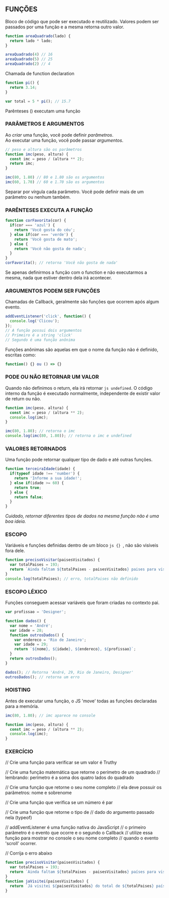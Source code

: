 
## FUNÇÕES
Bloco de código que pode ser executado e reutilizado. Valores podem ser passados por uma função e a mesma retorna outro valor.
```js
function areaQuadrado(lado) {
  return lado * lado;
}

areaQuadrado(4) // 16
areaQuadrado(5) // 25
areaQuadrado(2) // 4
```
Chamada de function declaration
```js
function pi() {
  return 3.14;
}

var total = 5 * pi(); // 15.7
```
Parênteses () executam uma função
### PARÂMETROS E ARGUMENTOS
Ao *criar* uma função, você pode definir *parâmetros*.</br>
Ao executar uma função, você pode passar *argumentos*.
```js
// peso e altura são os parâmetros
function imc(peso, altura) {
  const imc = peso / (altura ** 2);
  return imc;
}

imc(80, 1.80) // 80 e 1.80 são os argumentos
imc(60, 1.70) // 60 e 1.70 são os argumentos
```
Separar por vírgula cada parâmetro. Você pode definir mais de um parâmetro ou nenhum também.
### PARÊNTESES EXECUTA A FUNÇÃO
```js
function corFavorita(cor) {
  if(cor === 'azul') {
    return 'Você gosta do céu';
  } else if(cor === 'verde') {
    return 'Você gosta de mato';
  } else {
    return 'Você não gosta de nada';
  }
}
corFavorita(); // retorna 'Você não gosta de nada'
```
Se apenas definirmos a função com o function e não executarmos a mesma, nada que estiver dentro dela irá acontecer.
### ARGUMENTOS PODEM SER FUNÇÕES
Chamadas de Callback, geralmente são funções que ocorrem após algum evento.
```js
addEventListener('click', function() {
  console.log('Clicou');
});
// A função possui dois argumentos
// Primeiro é a string 'click'
// Segundo é uma função anônima
```
Funções anônimas são aquelas em que o nome da função não é definido, escritas como:
```js
function() {} ou () => {}
```
### PODE OU NÃO RETORNAR UM VALOR
Quando não definimos o return, ela irá retornar ```js undefined```. O código interno da função é executado normalmente, independente de existir valor de return ou não.
```js
function imc(peso, altura) {
  const imc = peso / (altura ** 2);
  console.log(imc);
}

imc(80, 1.80); // retorna o imc
console.log(imc(80, 1.80)); // retorna o imc e undefined
```
### VALORES RETORNADOS
Uma função pode retornar qualquer tipo de dado e até outras funções.
```js
function terceiraIdade(idade) {
  if(typeof idade !== 'number') {
    return 'Informe a sua idade!';
  } else if(idade >= 60) {
    return true;
  } else {
    return false;
  }
}
```
*Cuidado, retornar diferentes tipos de dados na mesma função não é uma boa ideia.*
### ESCOPO
Variáveis e funções definidas dentro de um bloco ```js {} ```, não são visíveis fora dele.
```js
function precisoVisitar(paisesVisitados) {
  var totalPaises = 193;
  return `Ainda faltam ${totalPaises - paisesVisitados} paises para visitar`
}
console.log(totalPaises); // erro, totalPaises não definido
```
### ESCOPO LÉXICO
Funções conseguem acessar variáveis que foram criadas no contexto pai.
```js
var profissao = 'Designer';

function dados() {
  var nome = 'André';
  var idade = 28;
  function outrosDados() {
    var endereco = 'Rio de Janeiro';
    var idade = 29;
    return `${nome}, ${idade}, ${endereco}, ${profissao}`;
  }
  return outrosDados();
}

dados(); // Retorna 'André, 29, Rio de Janeiro, Designer'
outrosDados(); // retorna um erro
```
### HOISTING
Antes de executar uma função, o JS 'move' todas as funções declaradas para a memória.
```js
imc(80, 1.80); // imc aparece no console

function imc(peso, altura) {
  const imc = peso / (altura ** 2);
  console.log(imc);
}
```
### EXERCÍCIO
// Crie uma função para verificar se um valor é Truthy

// Crie uma função matemática que retorne o perímetro de um quadrado
// lembrando: perímetro é a soma dos quatro lados do quadrado

// Crie uma função que retorne o seu nome completo
// ela deve possuir os parâmetros: nome e sobrenome

// Crie uma função que verifica se um número é par

// Crie uma função que retorne o tipo de
// dado do argumento passado nela (typeof)

// addEventListener é uma função nativa do JavaScript
// o primeiro parâmetro é o evento que ocorre e o segundo o Callback
// utilize essa função para mostrar no console o seu nome completo
// quando o evento 'scroll' ocorrer.

// Corrija o erro abaixo
```js
function precisoVisitar(paisesVisitados) {
  var totalPaises = 193;
  return `Ainda faltam ${totalPaises - paisesVisitados} países para visitar`;
}
function jaVisitei(paisesVisitados) {
  return `Já visitei ${paisesVisitados} do total de ${totalPaises} países`;
}
